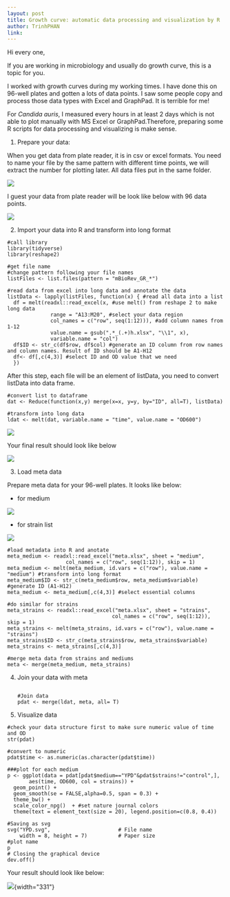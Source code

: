 ```yaml
---
layout: post
title: Growth curve: automatic data processing and visualization by R
author: TrinhPHAN
link: 
---
```


Hi every one,

If you are working in microbiology and usually do growth curve, this is a topic for you.

I worked with growth curves during my working times. I have done this on 96-well plates and gotten a lots of data points. I saw some people copy and process those data types with Excel and GraphPad. It is terrible for me!

For *Candida auris*, I measured every hours in at least 2 days which is not able to plot manually with MS Excel or GraphPad.Therefore, preparing some R scripts for data processing and visualizing is make sense.

1.  Prepare your data:

When you get data from plate reader, it is in csv or excel formats. You need to name your file by the same pattern with different time points, we will extract the number for plotting later. All data files put in the same folder.

![](images/datagr.png)

I guest your data from plate reader will be look like below with 96 data points.

![](images/dataformat.png)

2.  Import your data into R and transform into long format

```{r}
#call library
library(tidyverse)
library(reshape2)

#get file name
#change pattern following your file names
listFiles <- list.files(pattern = "mBioRev_GR_*")

#read data from excel into long data and annotate the data
listData <- lapply(listFiles, function(x) { #read all data into a list
  df = melt(readxl::read_excel(x, #use melt() from reshape 2 to make long data
              range = "A13:M20", #select your data region
              col_names = c("row", seq(1:12))), #add column names from 1-12
              value.name = gsub(".*_(.+)h.xlsx", "\\1", x), 
              variable.name = "col") 
  df$ID <- str_c(df$row, df$col) #generate an ID column from row names and column names. Result of ID should be A1-H12
  df<- df[,c(4,3)] #select ID and OD value that we need
  })
```

After this step, each file will be an element of listData, you need to convert listData into data frame.

```{r}
#convert list to dataframe
dat <- Reduce(function(x,y) merge(x=x, y=y, by="ID", all=T), listData)

#transform into long data
ldat <- melt(dat, variable.name = "time", value.name = "OD600")
```

![](images/datastr.png)

Your final result should look like below

![](images/ldat.png)

3.  Load meta data

Prepare meta data for your 96-well plates. It looks like below:

-   for medium

![](images/metamedium.png)

-   for strain list

![](images/strains.png)

```{r}
#load metadata into R and anotate
meta_medium <- readxl::read_excel("meta.xlsx", sheet = "medium",
                   col_names = c("row", seq(1:12)), skip = 1)
meta_medium <- melt(meta_medium, id.vars = c("row"), value.name = "medium") #transform into long format
meta_medium$ID <- str_c(meta_medium$row, meta_medium$variable) #generate ID (A1-H12)
meta_medium <- meta_medium[,c(4,3)] #select essential columns

#do similar for strains
meta_strains <- readxl::read_excel("meta.xlsx", sheet = "strains",
                                  col_names = c("row", seq(1:12)), skip = 1)
meta_strains <- melt(meta_strains, id.vars = c("row"), value.name = "strains")
meta_strains$ID <- str_c(meta_strains$row, meta_strains$variable)
meta_strains <- meta_strains[,c(4,3)]

#merge meta data from strains and mediums
meta <- merge(meta_medium, meta_strains)
```

4.  Join your data with meta

    ```{r}

    #Join data
    pdat <- merge(ldat, meta, all= T)
    ```

5.  Visualize data

```{r}
#check your data structure first to make sure numeric value of time and OD
str(pdat)

#convert to numeric
pdat$time <- as.numeric(as.character(pdat$time))

###plot for each medium
p <- ggplot(data = pdat[pdat$medium=="YPD"&pdat$strains!="control",],
       aes(time, OD600, col = strains)) + 
  geom_point() + 
  geom_smooth(se = FALSE,alpha=0.5, span = 0.3) +
  theme_bw() + 
  scale_color_npg()  + #set nature journal colors
  theme(text = element_text(size = 20), legend.position=c(0.8, 0.4))

#Saving as svg
svg("YPD.svg",                      # File name
    width = 8, height = 7)          # Paper size
#plot name
p
# Closing the graphical device
dev.off() 

```

Your result should look like below:

![](images/plot.png){width="331"}
